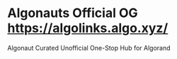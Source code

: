 # Algonauts Official OG https://algolinks.algo.xyz/
Algonaut Curated Unofficial One-Stop Hub for Algorand
